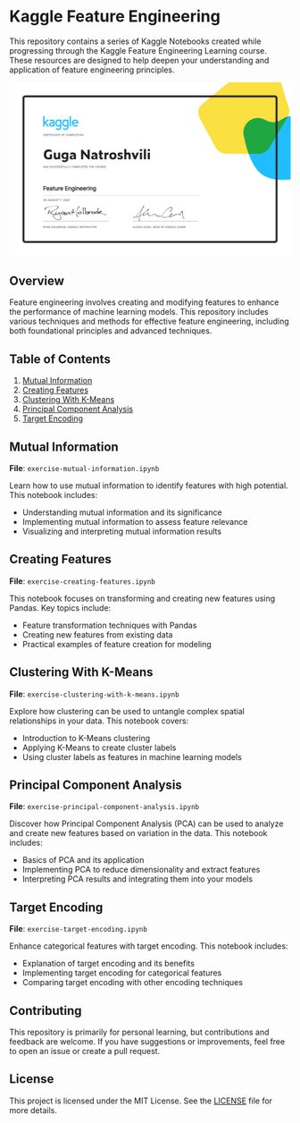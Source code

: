 # Kaggle Feature Engineering

This repository contains a series of Kaggle Notebooks created while progressing through the Kaggle Feature Engineering
Learning course. These resources are designed to help deepen your understanding and application of feature engineering principles.

![Certificate](/Guga%20Natroshvili%20-%20Feature%20Engineering.png)

## Overview

Feature engineering involves creating and modifying features to enhance the performance of machine learning models. This repository includes various techniques and methods for effective feature engineering, including both foundational principles and advanced techniques.

## Table of Contents

1. [Mutual Information](#mutual-information)
2. [Creating Features](#creating-features)
3. [Clustering With K-Means](#clustering-with-k-means)
4. [Principal Component Analysis](#principal-component-analysis)
5. [Target Encoding](#target-encoding)

## Mutual Information

**File**: `exercise-mutual-information.ipynb`

Learn how to use mutual information to identify features with high potential. This notebook includes:
- Understanding mutual information and its significance
- Implementing mutual information to assess feature relevance
- Visualizing and interpreting mutual information results

## Creating Features

**File**: `exercise-creating-features.ipynb`

This notebook focuses on transforming and creating new features using Pandas. Key topics include:
- Feature transformation techniques with Pandas
- Creating new features from existing data
- Practical examples of feature creation for modeling

## Clustering With K-Means

**File**: `exercise-clustering-with-k-means.ipynb`

Explore how clustering can be used to untangle complex spatial relationships in your data. This notebook covers:
- Introduction to K-Means clustering
- Applying K-Means to create cluster labels
- Using cluster labels as features in machine learning models

## Principal Component Analysis

**File**: `exercise-principal-component-analysis.ipynb`

Discover how Principal Component Analysis (PCA) can be used to analyze and create new features based on variation in the data. This notebook includes:
- Basics of PCA and its application
- Implementing PCA to reduce dimensionality and extract features
- Interpreting PCA results and integrating them into your models

## Target Encoding

**File**: `exercise-target-encoding.ipynb`

Enhance categorical features with target encoding. This notebook includes:
- Explanation of target encoding and its benefits
- Implementing target encoding for categorical features
- Comparing target encoding with other encoding techniques

## Contributing

This repository is primarily for personal learning, but contributions and feedback are welcome. If you have suggestions or improvements, feel free to open an issue or create a pull request.

## License

This project is licensed under the MIT License. See the [LICENSE](LICENSE) file for more details.

